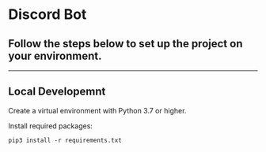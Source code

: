 # Discord Bot

## Follow the steps below to set up the project on your environment.
---

## Local Developemnt

Create a virtual environment with Python 3.7 or higher.

Install required packages:


```
pip3 install -r requirements.txt
```
